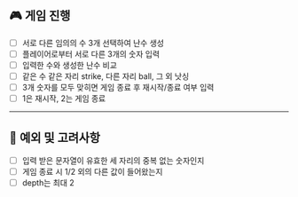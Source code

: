 ## 🎮 게임 진행
- [ ] 서로 다른 임의의 수 3개 선택하여 난수 생성
- [ ] 플레이어로부터 서로 다른 3개의 숫자 입력
- [ ] 입력한 수와 생성한 난수 비교
- [ ] 같은 수 같은 자리 strike, 다른 자리 ball, 그 외 낫싱
- [ ] 3개 숫자를 모두 맞히면 게임 종료 후 재시작/종료 여부 입력
- [ ] 1은 재시작, 2는 게임 종료

---

## 🎲 예외 및 고려사항
- [ ] 입력 받은 문자열이 유효한 세 자리의 중복 없는 숫자인지
- [ ] 게임 종료 시 1/2 외의 다른 값이 들어왔는지
- [ ] depth는 최대 2